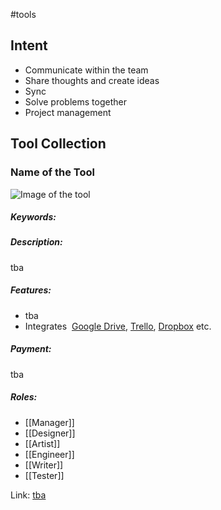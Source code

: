 #tools 

## Intent
- Communicate within the team
- Share thoughts and create ideas
- Sync
- Solve problems together
- Project management

## Tool Collection


### Name of the Tool

![Image of the tool]()

##### Keywords:


##### Description: 
tba

##### Features: 
- tba
- Integrates  [Google Drive](https://en.wikipedia.org/wiki/Google_Drive "Google Drive"), [Trello](https://en.wikipedia.org/wiki/Trello "Trello"), [Dropbox](https://en.wikipedia.org/wiki/Dropbox_(service) "Dropbox (service)") etc.

##### Payment: 
tba

##### Roles:
- [[Manager]]
- [[Designer]]
- [[Artist]]
- [[Engineer]]
- [[Writer]]
- [[Tester]]

Link: [tba]()